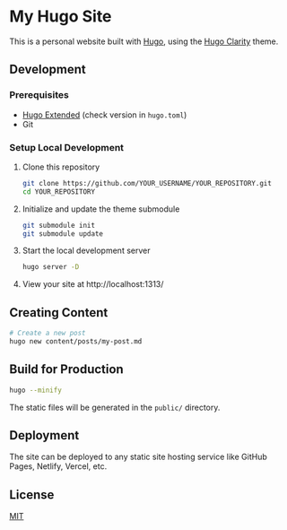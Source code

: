 # My Hugo Site

This is a personal website built with [Hugo](https://gohugo.io/), using the [Hugo Clarity](https://github.com/chipzoller/hugo-clarity) theme.

## Development

### Prerequisites

- [Hugo Extended](https://gohugo.io/installation/) (check version in `hugo.toml`)
- Git

### Setup Local Development

1. Clone this repository
   ```bash
   git clone https://github.com/YOUR_USERNAME/YOUR_REPOSITORY.git
   cd YOUR_REPOSITORY
   ```

2. Initialize and update the theme submodule
   ```bash
   git submodule init
   git submodule update
   ```

3. Start the local development server
   ```bash
   hugo server -D
   ```

4. View your site at http://localhost:1313/

## Creating Content

```bash
# Create a new post
hugo new content/posts/my-post.md
```

## Build for Production

```bash
hugo --minify
```

The static files will be generated in the `public/` directory.

## Deployment

The site can be deployed to any static site hosting service like GitHub Pages, Netlify, Vercel, etc.

## License

[MIT](LICENSE) 